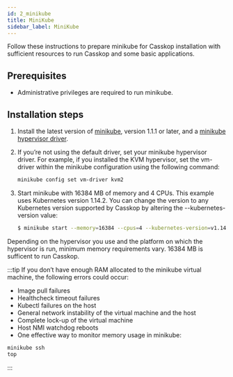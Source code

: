 ```yaml
---
id: 2_minikube
title: MiniKube
sidebar_label: MiniKube
---
```


Follow these instructions to prepare minikube for Casskop installation with sufficient resources to run Casskop and some basic applications.

## Prerequisites

- Administrative privileges are required to run minikube.

## Installation steps

1. Install the latest version of [minikube](https://kubernetes.io/docs/setup/learning-environment/minikube/), version 1.1.1 or later, and a [minikube hypervisor driver](https://kubernetes.io/docs/tasks/tools/install-minikube/#install-a-hypervisor).
2. If you’re not using the default driver, set your minikube hypervisor driver.
   For example, if you installed the KVM hypervisor, set the vm-driver within the minikube configuration using the following command:
   
   ```sh 
   minikube config set vm-driver kvm2
   ```
3. Start minikube with 16384 MB of memory and 4 CPUs. This example uses Kubernetes version 1.14.2. You can change the version to any Kubernetes version supported by Casskop by altering the --kubernetes-version value:

   ```sh 
   $ minikube start --memory=16384 --cpus=4 --kubernetes-version=v1.14.2
   ```
   
Depending on the hypervisor you use and the platform on which the hypervisor is run, minimum memory requirements vary. 16384 MB is sufficent to run Casskop.

:::tip
If you don’t have enough RAM allocated to the minikube virtual machine, the following errors could occur:
 - Image pull failures
- Healthcheck timeout failures
- Kubectl failures on the host
- General network instability of the virtual machine and the host
- Complete lock-up of the virtual machine
- Host NMI watchdog reboots
- One effective way to monitor memory usage in minikube:

```sh 
minikube ssh
top
```
:::
